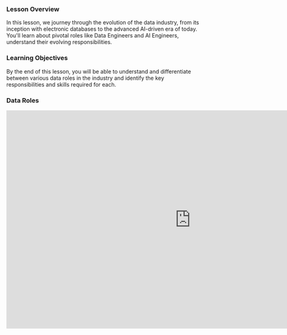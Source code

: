 ### Lesson Overview

In this lesson, we journey through the evolution of the data industry, from its inception with electronic databases to the advanced AI-driven era of today. You'll learn about pivotal roles like Data Engineers and AI Engineers, understand their evolving responsibilities. 

### Learning Objectives

By the end of this lesson, you will be able to understand and differentiate between various data roles in the industry and identify the key responsibilities and skills required for each.


### Data Roles

<iframe src="https://docs.google.com/presentation/d/1KaxH0Om7-AnHpp6M1bIJaX0F7UH5VXXYcM_lXEVoKy8/embed?start=false&loop=false&delayms=3000" frameborder="0" width="960" height="569" allowfullscreen="true" mozallowfullscreen="true" webkitallowfullscreen="true"></iframe>